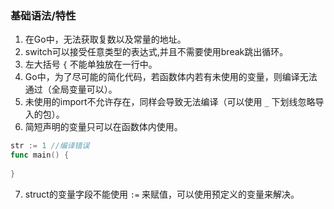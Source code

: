 ### 基础语法/特性

1. 在Go中，无法获取复数以及常量的地址。
2. switch可以接受任意类型的表达式,并且不需要使用break跳出循环。
3. 左大括号 `{` 不能单独放在一行中。
4. Go中，为了尽可能的简化代码，若函数体内若有未使用的变量，则编译无法通过（全局变量可以）。
5. 未使用的import不允许存在，同样会导致无法编译（可以使用 `_` 下划线忽略导入的包）。
6. 简短声明的变量只可以在函数体内使用。
``` go
str := 1 //编译错误
func main() {
    
}
```
7. struct的变量字段不能使用 `:=` 来赋值，可以使用预定义的变量来解决。

